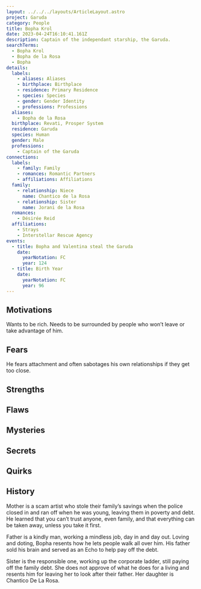 ```yaml
---
layout: ../../../layouts/ArticleLayout.astro
project: Garuda
category: People
title: Bopha Krol
date: 2023-04-24T16:10:41.161Z
description: Captain of the independant starship, the Garuda.
searchTerms:
  - Bopha Krol
  - Bopha de la Rosa
  - Bopha
details:
  labels:
    - aliases: Aliases
    - birthplace: Birthplace
    - residence: Primary Residence
    - species: Species
    - gender: Gender Identity
    - professions: Professions
  aliases:
    - Bopha de la Rosa
  birthplace: Revati, Prosper System
  residence: Garuda
  species: Human
  gender: Male
  professions:
    - Captain of the Garuda
connections:
  labels:
    - family: Family
    - romances: Romantic Partners
    - affiliations: Affiliations
  family:
    - relationship: Niece
      name: Chantico de la Rosa
    - relationship: Sister
      name: Jorani de la Rosa
  romances:
    - Désirée Reid
  affiliations:
    - Strays
    - Interstellar Rescue Agency
events:
  - title: Bopha and Valentina steal the Garuda
    date:
      yearNotation: FC
      year: 124
  - title: Birth Year
    date:
      yearNotation: FC
      year: 96
---
```

## Motivations

Wants to be rich.
Needs to be surrounded by people who won’t leave or take advantage of him.

## Fears

He fears attachment and often sabotages his own relationships if they get too close.

## Strengths

## Flaws

## Mysteries

## Secrets

## Quirks

## History

Mother is a scam artist who stole their family’s savings when the police closed in and ran off when he was young, leaving them in poverty and debt. He learned that you can’t trust anyone, even family, and that everything can be taken away, unless you take it first.

Father is a kindly man, working a mindless job, day in and day out. Loving and doting, Bopha resents how he lets people walk all over him. His father sold his brain and served as an Echo to help pay off the debt.

Sister is the responsible one, working up the corporate ladder, still paying off the family debt. She does not approve of what he does for a living and resents him for leaving her to look after their father. Her daughter is Chantico De La Rosa.